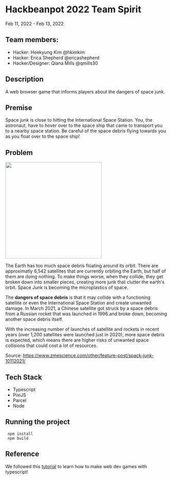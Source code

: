 # Hackbeanpot 2022 Team Spirit
Feb 11, 2022 - Feb 13, 2022

## Team members:
- Hacker: Heekyung Kim @hkimkim 
- Hacker: Erica Shepherd @ericashepherd 
- Hacker/Designer: Qiana Mills @qmills30 

## Description 
A web browser game that informs players about the dangers of space junk.

## Premise
Space junk is close to hitting the International Space Station. You, the astronaut, have to hover over to the space ship that came to transport you to a nearby space station. Be careful of the space debris flying towards you as you float over to the space ship!

## Problem
<img src="https://www.nasa.gov/sites/default/files/4-8-nrc-evaluates-nasas-orbital-debris-programs.jpg" width="300" height="300">

The Earth has too much space debris floating around its orbit. There are approximatly 6,542 satellites that are currently orbiting the Earth, but half of them are doing nothing. To make things worse, when they collide, they get broken down into smaller pieces, creating more junk that clutter the earth's orbit. Space Junk is becoming the microplastics of space.

The **dangers of space debris** is that it may collide with a functioning satellite or even the International Space Station and create unwanted damage.
In March 2021, a Chinese satellite got struck by a space debris from a Russian rocket that was launched in 1996 and broke down, becoming another space debris itself.

With the increasing number of launches of satellite and rockets in recent years (over 1,200 satellites were launched just in 2020), more space debris is expected, which means there are higher risks of unwanted space collisions that could cost a lot of resources.

Source: https://www.zmescience.com/other/feature-post/spack-junk-10112021/


## Tech Stack
- Typescript 
- PixiJS
- Parcel
- Node

## Running the project
```
 npm install  
 npm build 
```

## Reference

We followed this [tutorial](https://nosleepjavascript.com/intro-to-gamedev/) to learn how to make web dev games with typescript!



